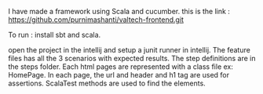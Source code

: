 

I have made a framework using Scala and cucumber.  this is the link : https://github.com/purnimashanti/valtech-frontend.git

To run : install sbt and scala.

open the project in the intellij and setup a junit runner in intellij.
The feature files has all the 3 scenarios with expected results. The step definitions are in the steps folder.
Each html pages are represented with a class file  ex: HomePage. In each page, the url and header and h1 tag are used for assertions.
ScalaTest methods are used to find the elements.